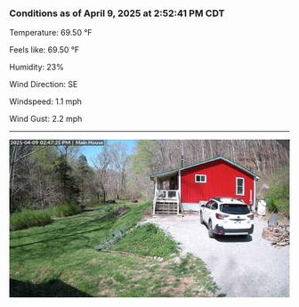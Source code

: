 ### Conditions as of April 9, 2025 at 2:52:41 PM CDT 

Temperature: 69.50 &deg;F

Feels like: 69.50 &deg;F

Humidity: 23%

Wind Direction: SE

Windspeed: 1.1 mph

Wind Gust: 2.2 mph

---

<img src="./images/latest.jpeg"/>

